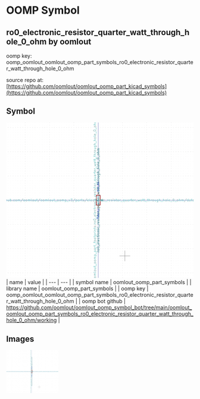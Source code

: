 # OOMP Symbol  
## ro0_electronic_resistor_quarter_watt_through_hole_0_ohm  by oomlout  
  
oomp key: oomp_oomlout_oomlout_oomp_part_symbols_ro0_electronic_resistor_quarter_watt_through_hole_0_ohm  
  
source repo at: [https://github.com/oomlout/oomlout_oomp_part_kicad_symbols](https://github.com/oomlout/oomlout_oomp_part_kicad_symbols)  
## Symbol  
  
[![working.png](working_600.png)](working.png)  
| name | value | 
| --- | --- | 
| symbol name | oomlout_oomp_part_symbols | 
| library name | oomlout_oomp_part_symbols | 
| oomp key | oomp_oomlout_oomlout_oomp_part_symbols_ro0_electronic_resistor_quarter_watt_through_hole_0_ohm | 
| oomp bot github | https://github.com/oomlout/oomlout_oomp_symbol_bot/tree/main/oomlout_oomlout_oomp_part_symbols_ro0_electronic_resistor_quarter_watt_through_hole_0_ohm/working | 
## Images  
  
[![working.png](working_140.png)](working.png)  
